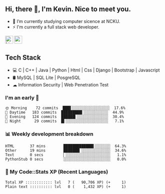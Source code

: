 ## Hi, there 👋, I'm Kevin. Nice to meet you.

- 🌱 I’m currently studying computer sicence at NCKU.
- ⚡ I'm currently a full stack web developer.

<a href="https://www.linkedin.com/in/kevin12686/"><img alt="LinkedIn" src="https://img.shields.io/badge/linkedin%20-%230077B5.svg?&style=for-the-badge&logo=linkedin&logoColor=white" height=25></a>
<a href="https://www.instagram.com/kevin12686/"><img src="https://img.shields.io/badge/instagram-3f729b?&style=for-the-badge&logo=instagram&logoColor=white" height=25></a>

## Tech Stack

* 💻 C | C++ | Java | Python | Html | Css | Django | Bootstrap | Javascript
* 🛢️ MySQL | SQL Lite | PosgreSQL
* ☁ Information Security | Web Penetration Test

### I'm an early 🐤

<!-- early_bird start -->

```text
🌞 Morning    72 commits  ███▋░░░░░░░░░░░░░░░░░  17.6%
🌆 Daytime   183 commits  █████████▍░░░░░░░░░░░  44.9%
🌃 Evening   124 commits  ██████▍░░░░░░░░░░░░░░  30.4%
🌙 Night      29 commits  █▍░░░░░░░░░░░░░░░░░░░   7.1%
```

<!-- early_bird end -->

### 📊 Weekly development breakdown

<!-- code_time start -->

```text
HTML       37 mins        █████████████▌░░░░░░░  64.3%
Other      19 mins        ███████▎░░░░░░░░░░░░░  34.6%
Text       0 secs         ▏░░░░░░░░░░░░░░░░░░░░   1.1%
PythonStub 0 secs         ░░░░░░░░░░░░░░░░░░░░░   0.0%
```

<!-- code_time end -->

### 🧰 My Code::Stats XP (Recent Languages)

<!-- codestats start -->

```text
Total XP :::::::::::: lvl   7 (   90,706 XP) (+     1)
Plain text :::::::::: lvl   0 (    1,432 XP) (+     1)
```

<!-- codestats end -->
